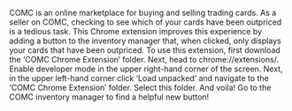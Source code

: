 COMC is an online marketplace for buying and selling trading cards.
As a seller on COMC, checking to see which of your cards have been outpriced is a tedious task.
This Chrome extension improves this experience by adding a button to the inventory manager that, when clicked, only displays your cards that have been outpriced.
To use this extension, first download the ‘COMC Chrome Extension’ folder.
Next, head to chrome://extensions/.
Enable developer mode in the upper right-hand corner of the screen.
Next, in the upper left-hand corner click ‘Load unpacked’ and navigate to the ‘COMC Chrome Extension’ folder.
Select this folder.
And voila! Go to the COMC inventory manager to find a helpful new button!

